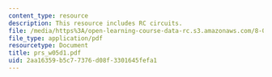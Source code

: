 ```yaml
---
content_type: resource
description: This resource includes RC circuits.
file: /media/https%3A/open-learning-course-data-rc.s3.amazonaws.com/8-02t-electricity-and-magnetism-spring-2005/2aa16359b5c77376d08f3301645fefa1_prs_w05d1.pdf
file_type: application/pdf
resourcetype: Document
title: prs_w05d1.pdf
uid: 2aa16359-b5c7-7376-d08f-3301645fefa1
---
```

